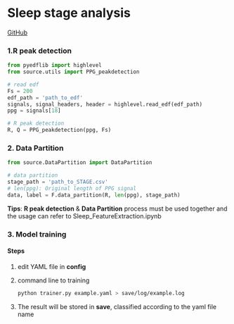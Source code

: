 # Sleep stage analysis

[GitHub](https://github.com/PranaQ-Matthew/sleep-stage-analysis)

### 1.R peak detection
```python
from pyedflib import highlevel
from source.utils import PPG_peakdetection

# read edf
Fs = 200
edf_path = 'path_to_edf'
signals, signal_headers, header = highlevel.read_edf(edf_path)
ppg = signals[18]

# R peak detection
R, Q = PPG_peakdetection(ppg, Fs)
```


### 2. Data Partition
```python
from source.DataPartition import DataPartition

# data partition
stage_path = 'path_to_STAGE.csv'
# len(ppg): Original length of PPG signal
data, label = F.data_partition(R, len(ppg), stage_path)
```

**Tips**: **R peak detection** & **Data Partition** process must be used together and the usage  can refer to Sleep_FeatureExtraction.ipynb

### 3. Model training

#### Steps
1. edit YAML file in **config**
2. command line to training

    ```bash
    python trainer.py example.yaml > save/log/example.log
    ```
3. The result will be stored in **save**, classified according to the yaml file name
